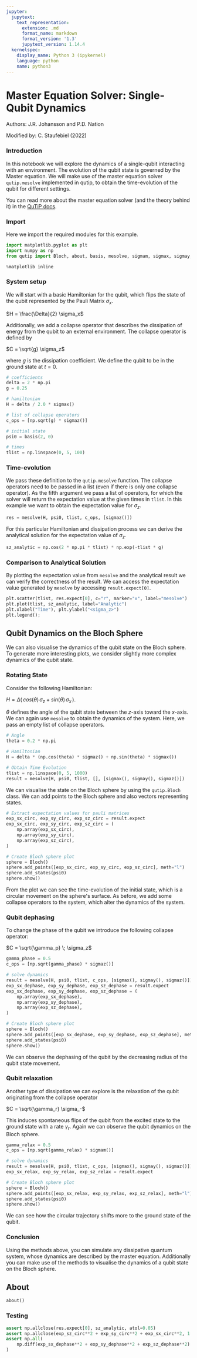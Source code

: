 ```yaml
---
jupyter:
  jupytext:
    text_representation:
      extension: .md
      format_name: markdown
      format_version: '1.3'
      jupytext_version: 1.14.4
  kernelspec:
    display_name: Python 3 (ipykernel)
    language: python
    name: python3
---
```


# Master Equation Solver: Single-Qubit Dynamics

Authors: J.R. Johansson and P.D. Nation

Modified by: C. Staufebiel (2022)

### Introduction
In this notebook we will explore the dynamics of a single-qubit interacting with an environment. The evolution of the qubit state is governed by the Master equation. We will make use of the master equation solver `qutip.mesolve` implemented in qutip, to obtain the time-evolution of the qubit for different settings.

You can read more about the master equation solver (and the theory behind it) in the [QuTiP docs](https://qutip.org/docs/latest/apidoc/functions.html?highlight=sesolve#module-qutip.sesolve).

### Import
Here we import the required modules for this example.

```python
import matplotlib.pyplot as plt
import numpy as np
from qutip import Bloch, about, basis, mesolve, sigmam, sigmax, sigmay, sigmaz

%matplotlib inline
```

### System setup
We will start with a basic Hamiltonian for the qubit, which flips the state of the qubit represented by the Pauli Matrix $\sigma_x$.

$H = \frac{\Delta}{2} \sigma_x$

Additionally, we add a collapse operator that describes the dissipation of energy from the qubit to an external environment. The collapse operator is defined by

$C = \sqrt{g} \sigma_z$

where $g$ is the dissipation coefficient.
We define the qubit to be in the ground state at $t=0$.

```python
# coefficients
delta = 2 * np.pi
g = 0.25

# hamiltonian
H = delta / 2.0 * sigmax()

# list of collapse operators
c_ops = [np.sqrt(g) * sigmaz()]

# initial state
psi0 = basis(2, 0)

# times
tlist = np.linspace(0, 5, 100)
```

### Time-evolution
We pass these definition to the `qutip.mesolve` function. The collapse operators need to be passed in a list (even if there is only one collapse operator). As the fifth argument we pass a list of operators, for which the solver will return the expectation value at the given times in `tlist`. In this example we want to obtain the expectation value for $\sigma_z$.

```python
res = mesolve(H, psi0, tlist, c_ops, [sigmaz()])
```

For this particular Hamiltonian and dissipation process we can derive the analytical solution for the expectation value of $\sigma_z$.

```python
sz_analytic = np.cos(2 * np.pi * tlist) * np.exp(-tlist * g)
```

### Comparison to Analytical Solution
By plotting the expectation value from `mesolve` and the analytical result we can verify the correctness of the result. We can access the expectation value generated by `mesolve` by accessing `result.expect[0]`.

```python
plt.scatter(tlist, res.expect[0], c="r", marker="x", label="mesolve")
plt.plot(tlist, sz_analytic, label="Analytic")
plt.xlabel("Time"), plt.ylabel("<sigma_z>")
plt.legend();
```

## Qubit Dynamics on the Bloch Sphere

We can also visualise the dynamics of the qubit state on the Bloch sphere. To generate more interesting plots, we consider slightly more complex dynamics of the qubit state.

### Rotating State

Consider the following Hamiltonian: 

$H = \Delta ( \, cos(\theta) \, \sigma_z + sin(\theta) \, \sigma_x  \, )$.

$\theta$ defines the angle of the qubit state between the $z$-axis toward the $x$-axis. We can again use `mesolve` to obtain the dynamics of the system. Here, we pass an empty list of collapse operators.

```python
# Angle
theta = 0.2 * np.pi

# Hamiltonian
H = delta * (np.cos(theta) * sigmaz() + np.sin(theta) * sigmax())

# Obtain Time Evolution
tlist = np.linspace(0, 5, 1000)
result = mesolve(H, psi0, tlist, [], [sigmax(), sigmay(), sigmaz()])
```

We can visualise the state on the Bloch sphere by using the `qutip.Bloch` class. We can add points to the Bloch sphere and also vectors representing states.

```python
# Extract expectation values for pauli matrices
exp_sx_circ, exp_sy_circ, exp_sz_circ = result.expect
exp_sx_circ, exp_sy_circ, exp_sz_circ = (
    np.array(exp_sx_circ),
    np.array(exp_sy_circ),
    np.array(exp_sz_circ),
)

# Create Bloch sphere plot
sphere = Bloch()
sphere.add_points([exp_sx_circ, exp_sy_circ, exp_sz_circ], meth="l")
sphere.add_states(psi0)
sphere.show()
```

From the plot we can see the time-evolution of the initial state, which is a circular movement on the sphere's surface. As before, we add some collapse operators to the system, which alter the dynamics of the system. 

### Qubit dephasing

To change the phase of the qubit we introduce the following collapse operator:

$C = \sqrt{\gamma_p} \; \sigma_z$

```python
gamma_phase = 0.5
c_ops = [np.sqrt(gamma_phase) * sigmaz()]

# solve dynamics
result = mesolve(H, psi0, tlist, c_ops, [sigmax(), sigmay(), sigmaz()])
exp_sx_dephase, exp_sy_dephase, exp_sz_dephase = result.expect
exp_sx_dephase, exp_sy_dephase, exp_sz_dephase = (
    np.array(exp_sx_dephase),
    np.array(exp_sy_dephase),
    np.array(exp_sz_dephase),
)

# Create Bloch sphere plot
sphere = Bloch()
sphere.add_points([exp_sx_dephase, exp_sy_dephase, exp_sz_dephase], meth="l")
sphere.add_states(psi0)
sphere.show()
```

We can observe the dephasing of the qubit by the decreasing radius of the qubit state movement.

### Qubit relaxation

Another type of dissipation we can explore is the relaxation of the qubit originating from the collapse operator

$C = \sqrt{\gamma_r} \sigma_-$

This induces spontaneous flips of the qubit from the excited state to the ground state with a rate $\gamma_r$. Again we can observe the qubit dynamics on the Bloch sphere.

```python
gamma_relax = 0.5
c_ops = [np.sqrt(gamma_relax) * sigmam()]

# solve dynamics
result = mesolve(H, psi0, tlist, c_ops, [sigmax(), sigmay(), sigmaz()])
exp_sx_relax, exp_sy_relax, exp_sz_relax = result.expect

# Create Bloch sphere plot
sphere = Bloch()
sphere.add_points([exp_sx_relax, exp_sy_relax, exp_sz_relax], meth="l")
sphere.add_states(psi0)
sphere.show()
```

We can see how the circular trajectory shifts more to the ground state of the qubit. 

### Conclusion
Using the methods above, you can simulate any dissipative quantum system, whose dynamics are described by the master equation. Additionally you can make use of the methods to visualise the dynamics of a qubit state on the Bloch sphere.

## About

```python
about()
```

### Testing

```python
assert np.allclose(res.expect[0], sz_analytic, atol=0.05)
assert np.allclose(exp_sz_circ**2 + exp_sy_circ**2 + exp_sx_circ**2, 1.0)
assert np.all(
    np.diff(exp_sx_dephase**2 + exp_sy_dephase**2 + exp_sz_dephase**2) <= 0
)
```
